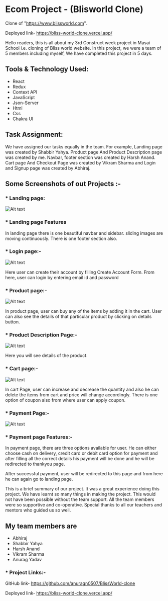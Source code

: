 
# Ecom Project - (Blisworld Clone)

Clone of "https://www.blissworld.com".

Deployed link- https://bliss-world-clone.vercel.app/

Hello readers, this is all about my 3rd Construct week project in Masai School i.e. cloning of Bliss world website. In this project, we were a team of 5 members including myself, We have completed this project in 5 days.


## Tools & Technology Used:
- React
- Redux
- Context API
- JavaScript
- Json-Server
- Html 
- Css
- Chakra UI

## Task Assignment:
We have assigned our tasks equally in the team. For example, Landing page was created by Shabbir Yahya. Product page And Product Description page was created by me. Navbar, footer section was created by Harsh Anand. Cart page And Checkout Page was created by Vikram Sharma and Login and Signup page was created by Abhiraj.

## Some Screenshots of out Projects :-
### * Landing page:

![Alt text](./public/pages_screenshot/bliss-landing-page.png?raw=true "landing page ss")

### * Landing page Features

In landing page there is one beautiful navbar and sidebar. sliding images are moving continuously. There is one footer section also.

### * Login page:- 

![Alt text](./public/pages_screenshot/bliss-login-page.png?raw=true "login page ss")

Here user can create their account by filling Create Account Form.
From here, user can login by entering email id and password

### * Product page:-
![Alt text](./public/pages_screenshot/bliss-product-page.png?raw=true "product page ss")

In product page, user can buy any of the items by adding it in the cart. User can also see the details of that particular product by clicking on details button.

### * Product Description Page:-
![Alt text](./public/pages_screenshot/bliss-product-description-page.png?raw=true "product description page ss")

Here you will see details of the product.

### * Cart page:-
![Alt text](./public/pages_screenshot/bliss-cart-modal-page.png?raw=true "cart modal page ss")


In cart Page, user can increase and decrease the quantity and also he can delete the items from cart and price will change accordingly. There is one option of coupon also from where user can apply coupon.

### * Payment Page:-
![Alt text](./public/pages_screenshot/bliss-checkout-page.png?raw=true "checkout page ss")

### * Payment page Features:- 

In payment page, there are three options available for user. He can either choose cash on delivery, credit card or debit card option for payment and after filling all the correct details his payment will be done and he will be redirected to thankyou page.



After successful payment, user will be redirected to this page and from here he can again go to landing page.

This is a brief summary of our project. It was a great experience doing this project. We have learnt so many things in making the project. This would not have been possible without the team support. All the team members were so supportive and co-operative. Special thanks to all our teachers and mentors who guided us so well.

## My team members are 
* Abhiraj
* Shabbir Yahya
* Harsh Anand
* Vikram Sharma 
* Anurag Yadav

### * Project Links:-
GitHub link- https://github.com/anuragn0507/BlissWorld-clone

Deployed link- https://bliss-world-clone.vercel.app/
